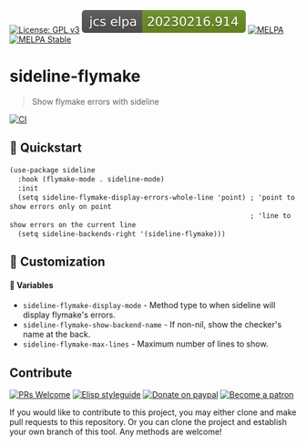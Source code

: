[![License: GPL v3](https://img.shields.io/badge/License-GPL%20v3-blue.svg)](https://www.gnu.org/licenses/gpl-3.0)
[![JCS-ELPA](https://raw.githubusercontent.com/jcs-emacs/badges/master/elpa/v/sideline-flymake.svg)](https://jcs-emacs.github.io/jcs-elpa/#/sideline-flymake)
[![MELPA](https://melpa.org/packages/sideline-flymake-badge.svg)](https://melpa.org/#/sideline-flymake)
[![MELPA Stable](https://stable.melpa.org/packages/sideline-flymake-badge.svg)](https://stable.melpa.org/#/sideline-flymake)

# sideline-flymake
> Show flymake errors with sideline

[![CI](https://github.com/emacs-sideline/sideline-flymake/actions/workflows/test.yml/badge.svg)](https://github.com/emacs-sideline/sideline-flymake/actions/workflows/test.yml)

## 🔨 Quickstart

```elisp
(use-package sideline
  :hook (flymake-mode . sideline-mode)
  :init
  (setq sideline-flymake-display-errors-whole-line 'point) ; 'point to show errors only on point
                                                           ; 'line to show errors on the current line
  (setq sideline-backends-right '(sideline-flymake)))
```

## 🔧 Customization

#### 🧪 Variables

- `sideline-flymake-display-mode` - Method type to when sideline will display flymake's errors.
- `sideline-flymake-show-backend-name` - If non-nil, show the checker's name at the back.
- `sideline-flymake-max-lines` - Maximum number of lines to show.

## Contribute

[![PRs Welcome](https://img.shields.io/badge/PRs-welcome-brightgreen.svg)](http://makeapullrequest.com)
[![Elisp styleguide](https://img.shields.io/badge/elisp-style%20guide-purple)](https://github.com/bbatsov/emacs-lisp-style-guide)
[![Donate on paypal](https://img.shields.io/badge/paypal-donate-1?logo=paypal&color=blue)](https://www.paypal.me/jcs090218)
[![Become a patron](https://img.shields.io/badge/patreon-become%20a%20patron-orange.svg?logo=patreon)](https://www.patreon.com/jcs090218)

If you would like to contribute to this project, you may either
clone and make pull requests to this repository. Or you can
clone the project and establish your own branch of this tool.
Any methods are welcome!
